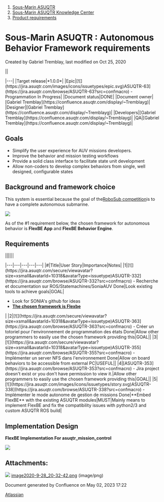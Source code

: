 1. [Sous-Marin ASUQTR](index.html)
2. [Sous-Marin ASUQTR Knowledge Center](Sous-Marin-ASUQTR-Knowledge-Center_5144578.html)
3. [Product requirements](Product-requirements_20086786.html)

# Sous-Marin ASUQTR : Autonomous Behavior Framework requirements

Created by Gabriel Tremblay, last modified on Oct 25, 2020

||
<colgroup><col /><col /></colgroup>|---|
|Target release|*1.0.0*|
|Epic|[![](https://jira.asuqtr.com/images/icons/issuetypes/epic.svg)ASUQTR-63](https://jira.asuqtr.com/browse/ASUQTR-63?src=confmacro) - Programmation In Progress|
|Document status|DONE|
|Document owner|[Gabriel Tremblay](https://confluence.asuqtr.com/display/~Tremblayg)|
|Designer|[Gabriel Tremblay](https://confluence.asuqtr.com/display/~Tremblayg)|
|Developers|[Gabriel Tremblay](https://confluence.asuqtr.com/display/~Tremblayg)|
|QA|[Gabriel Tremblay](https://confluence.asuqtr.com/display/~Tremblayg)|

## **Goals**

* Simplify the user experience for AUV missions developers.
* Improve the behavior and mission testing workflows
* Provide a solid class interface to facilitate state unit development
* Allow non-coders to develop complex behaviors from single, well designed, configurable states

## **Background and framework choice**

This system is essential because the goal of the[RoboSub competition](https://robonation.org/programs/robosub/)is to have a complete autonomous submarine.

![](attachments/37355938/37355939.png)

As of the #1 requirement below, the chosen framework for autonomous behavior is **FlexBE App** and **FlexBE Behavior Engine**.

## **Requirements**

||||||
<colgroup><col /><col /><col /><col /><col /></colgroup>|---|---|---|---|---|
|#|Title|User Story|Importance|Notes|
|1|[![](https://jira.asuqtr.com/secure/viewavatar?size=xsmall&avatarId=10318&avatarType=issuetype)ASUQTR-332](https://jira.asuqtr.com/browse/ASUQTR-332?src=confmacro) - Recherche et documentation sur ROS/Statemachines/SoniaAUV Done|Look existing tools to achieve goals|GOAL|<ul><li>Look for SONIA's github for ideas</li><li><u><strong>The chosen framework is Flexbe</strong></u></li></ul>|
|2|[![](https://jira.asuqtr.com/secure/viewavatar?size=xsmall&avatarId=10318&avatarType=issuetype)ASUQTR-363](https://jira.asuqtr.com/browse/ASUQTR-363?src=confmacro) - Créer un totoriel pour l'environnement de programmation des états Done|Allow other programmers to easily use the chosen framework providing this|GOAL||
|3|[![](https://jira.asuqtr.com/secure/viewavatar?size=xsmall&avatarId=10318&avatarType=issuetype)ASUQTR-355](https://jira.asuqtr.com/browse/ASUQTR-355?src=confmacro) - Implémenter un server NFS dans l'environnement Done|Allow on board behaviors to be accessible from external PC|USEFUL||
|4|[ASUQTR-353](https://jira.asuqtr.com/browse/ASUQTR-353?src=confmacro) - Jira project doesn't exist or you don't have permission to view it.|Allow other programmers to easily use the chosen framework providing this|GOAL||
|5|[![](https://jira.asuqtr.com/images/icons/issuetypes/story.svg)ASUQTR-338](https://jira.asuqtr.com/browse/ASUQTR-338?src=confmacro) - Implémenter le mode autonome de gestion de missions Done|**Embed FlexBE** with the existing ASUQTR modules|MUST|Mainly means to implement FlexBE and fix the compatibility issues with python2/3 and custom ASUQTR ROS build|

## **Implementation Design**

**FlexBE Implementation For asuqtr\_mission\_control**

![](attachments/37355618/37355619.png)

## Attachments:

![](images/icons/bullet_blue.gif) [image2020-9-28\_20-32-42.png](attachments/37355938/37355939.png) (image/png)

Document generated by Confluence on May 02, 2023 17:22

[Atlassian](https://www.atlassian.com/)